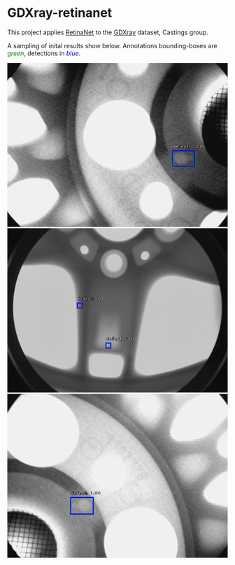 # GDXray-retinanet

This project applies [RetinaNet](https://arxiv.org/abs/1708.02002) to the [GDXray](http://dmery.ing.puc.cl/index.php/material/gdxray/) dataset, Castings group.

A sampling of inital results show below. 
Annotations bounding-boxes are <span style="color:green">*green*</span>, detections in <span style="color:blue">*blue*</span>.

 
![defect 1000]( keras_retinanet/bin/results/1000.png "Logo Title Text 1")
![defect 1001]( keras_retinanet/bin/results/1001.png "Logo Title Text 1")
![defect 1002]( keras_retinanet/bin/results/1002.png "Logo Title Text 1")

